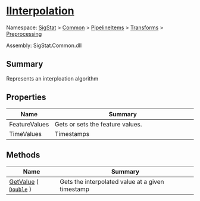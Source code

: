 # [IInterpolation](./IInterpolation.md)

Namespace: [SigStat]() > [Common](./../../../README.md) > [PipelineItems]() > [Transforms]() > [Preprocessing](./README.md)

Assembly: SigStat.Common.dll

## Summary
Represents an interploation algorithm

## Properties

| Name | Summary<div><a href="#"><img width=466></a></div> | 
| --- | --- | 
| FeatureValues | Gets or sets the feature values. | 
| TimeValues | Timestamps | 


## Methods

| Name | Summary<div><a href="#"><img width=466></a></div> | 
| --- | --- | 
| [GetValue](./Methods/IInterpolation--GetValue.md) ( [`Double`](https://docs.microsoft.com/en-us/dotnet/api/System.Double) ) | Gets the interpolated value at a given timestamp | 



